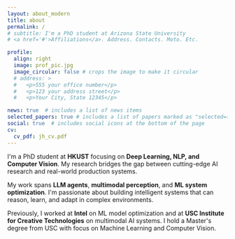 ```yaml
---
layout: about_modern
title: about
permalink: /
# subtitle: I'm a PhD student at Arizona State University
# <a href='#'>Affiliations</a>. Address. Contacts. Moto. Etc.

profile:
  align: right
  image: prof_pic.jpg
  image_circular: false # crops the image to make it circular
  # address: >
  #   <p>555 your office number</p>
  #   <p>123 your address street</p>
  #   <p>Your City, State 12345</p>

news: true  # includes a list of news items
selected_papers: true # includes a list of papers marked as "selected={true}"
social: true  # includes social icons at the bottom of the page
cv:
  cv_pdf: jh_cv.pdf
---
```


I'm a PhD student at **HKUST** focusing on **Deep Learning, NLP, and Computer Vision**. My research bridges the gap between cutting-edge AI research and real-world production systems.

My work spans **LLM agents**, **multimodal perception**, and **ML system optimization**. I'm passionate about building intelligent systems that can reason, learn, and adapt in complex environments.

Previously, I worked at **Intel** on ML model optimization and at **USC Institute for Creative Technologies** on multimodal AI systems. I hold a Master's degree from USC with focus on Machine Learning and Computer Vision.

<!-- 

Write your biography here. Tell the world about yourself. Link to your favorite [subreddit](http://reddit.com). You can put a picture in, too. The code is already in, just name your picture `prof_pic.jpg` and put it in the `img/` folder. -->
<!-- 
Put your address / P.O. box / other info right below your picture. You can also disable any these elements by editing `profile` property of the YAML header of your `_pages/about.md`. Edit `_bibliography/papers.bib` and Jekyll will render your [publications page](/al-folio/publications/) automatically. -->
<!-- 
Link to your social media connections, too. This theme is set up to use [Font Awesome icons](http://fortawesome.github.io/Font-Awesome/) and [Academicons](https://jpswalsh.github.io/academicons/), like the ones below. Add your Facebook, Twitter, LinkedIn, Google Scholar, or just disable all of them. -->
